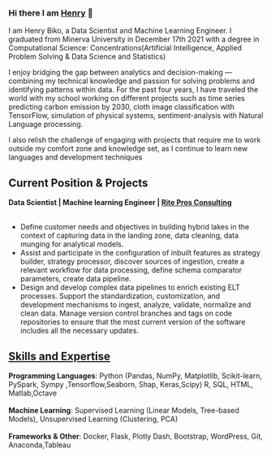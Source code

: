 ### Hi there I am [Henry](https://www.linkedin.com/in/henrybiko/) 👋

I am Henry Biko, a Data Scientist and Machine Learning Engineer. I graduated from Minerva University in December  17th 2021 with a degree in Computational Science: Concentrations(Artificial Intelligence, Applied Problem Solving & Data Science and Statistics)

I enjoy bridging the gap between analytics and decision-making — combining my technical knowledge and passion for solving problems and identifying patterns within data. For the past four years, I have traveled the world with my school working on different projects such as time series predicting carbon emission by 2030, cloth image classification with TensorFlow, simulation of physical systems, sentiment-analysis with Natural Language processing. 

I also relish the challenge of engaging with projects that require me to work outside my comfort zone and knowledge set, as I continue to learn new languages and development techniques

## Current Position & Projects
**Data Scientist | Machine learning Engineer | [Rite Pros Consulting](http://www.ritepros.com/index.php)** 
<br><br>
* Define customer needs and objectives in building hybrid lakes in the context of capturing data in the landing zone, data cleaning, data munging for analytical models.
* Assist and participate in the configuration of inbuilt features as strategy builder, strategy processor, discover sources of ingestion, create a relevant workflow for data processing, define schema comparator parameters, create data pipeline.
* Design and develop complex data pipelines to enrich existing ELT processes.
Support the standardization, customization, and development mechanisms to ingest, analyze, validate, normalize and clean data.
Manage version control branches and tags on code repositories to ensure that the most current version of the software includes all the necessary updates.


## [Skills and Expertise](https://github.com/HenryBiko?tab=repositories)
**Programming Languages**: Python (Pandas, NumPy, Matplotlib, Scikit-learn, PySpark, Sympy ,Tensorflow,Seaborn, Shap, Keras,Scipy) R, SQL, HTML, Matlab,Octave
<br><br>
**Machine Learning**: Supervised Learning (Linear Models, Tree-based Models), Unsupervised Learning (Clustering, PCA)
<br><br>
**Frameworks & Other**: Docker, Flask, Plotly Dash, Bootstrap, WordPress, Git, Anaconda,Tableau


